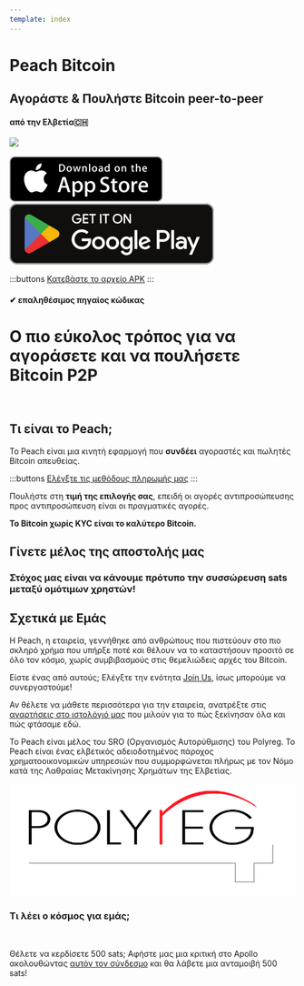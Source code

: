 ```yaml
---
template: index
---
```

<!--[teaser]-->
# Peach Bitcoin
## Αγοράστε & Πουλήστε Bitcoin <span>peer-to-peer</span>
#### από την Ελβετία🇨🇭

<div class="inner-wrap">

![](/img/phones.png)

<div>
  <div class="md:flex items-end">
    <a href="https://testflight.apple.com/join/wfSPFEWG"><img class="h-180px md:h-90px" src="/img/home/download-on-the-app-store.svg" alt="Download on the Apple Store"></a>
    <a class="md:ml-4" href="https://play.google.com/store/apps/details?id=com.peachbitcoin.peach.mainnet"><img class="h-180px md:h-90px" src="/img/home/get-it-on-google-play.svg" alt="Get it on Google Play"></a>
  </div>

  :::buttons
  [Κατεβάστε το αρχείο APK](/el/apk/)
  :::

</div>

</div>

#### ✔ επαληθέσιμος πηγαίος κώδικας

<!--[top]-->
# Ο πιο εύκολος τρόπος για να αγοράσετε και να πουλήσετε Bitcoin P2P
<br>

## Τι είναι το Peach;

Το Peach είναι μια κινητή εφαρμογή που **συνδέει** αγοραστές και πωλητές Bitcoin απευθείας.

:::buttons
[Ελέγξτε τις μεθόδους πληρωμής μας](/el/how-it-works/#available-payment-methods)
:::

Πουλήστε στη **τιμή της επιλογής σας**, επειδή οι αγορές αντιπροσώπευσης προς αντιπροσώπευση είναι οι πραγματικές αγορές.

**Το Bitcoin χωρίς KYC είναι το καλύτερο Bitcoin.**

<!--[mission]-->
## Γίνετε μέλος της αποστολής μας

### Στόχος μας είναι να κάνουμε πρότυπο την συσσώρευση sats μεταξύ ομότιμων χρηστών!

<!--[about]-->
## Σχετικά με Εμάς

Η Peach, η εταιρεία, γεννήθηκε από ανθρώπους που πιστεύουν στο πιο σκληρό χρήμα που υπήρξε ποτέ και θέλουν να το καταστήσουν προσιτό σε όλο τον κόσμο, χωρίς συμβιβασμούς στις θεμελιώδεις αρχές του Bitcoin.

Είστε ένας από αυτούς; Ελέγξτε την ενότητα [Join Us](/el/join-us/), ίσως μπορούμε να συνεργαστούμε!

Αν θέλετε να μάθετε περισσότερα για την εταιρεία, ανατρέξτε στις [αναρτήσεις στο ιστολόγιό μας](/el/blog/) που μιλούν για το πώς ξεκίνησαν όλα και πώς φτάσαμε εδώ.

Το Peach είναι μέλος του SRO (Οργανισμός Αυτορύθμισης) του Polyreg. Το Peach είναι ένας ελβετικός αδειοδοτημένος πάροχος χρηματοοικονομικών υπηρεσιών που συμμορφώνεται πλήρως με τον Νόμο κατά της Λαθραίας Μετακίνησης Χρημάτων της Ελβετίας.

<div class="flex justify-center"><div class="w-1/2">

  ![](/img/home/polyreg.png)

</div></div>

### Τι λέει ο κόσμος για εμάς;
<br>
<div id="ap-widget-container" class="ap-widget-container" prod_code="peach" show ="top" bg_color="#FFFFFF" review_bg_color = "#FFFFFF" text_color = "#000000"></div>

Θέλετε να κερδίσετε 500 sats; Αφήστε μας μια κριτική στο Apollo ακολουθώντας [αυτόν τον σύνδεσμο](https://heyapollo.com/invite-review?prod=peach) και θα λάβετε μια ανταμοιβή 500 sats!

